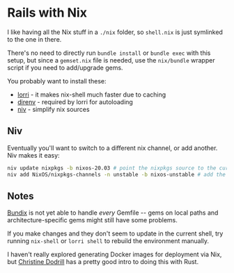 # Rails with Nix

I like having all the Nix stuff in a `./nix` folder, so `shell.nix` is just
symlinked to the one in there.

There's no need to directly run `bundle install` or `bundle exec` with this
setup, but since a `gemset.nix` file is needed, use the `nix/bundle` wrapper
script if you need to add/upgrade gems.

You probably want to install these:

- [lorri](https://github.com/target/lorri) - it makes nix-shell much faster due to caching
- [direnv](https://direnv.net/) - required by lorri for autoloading
- [niv](https://github.com/nmattia/niv) - simplify nix sources

## Niv

Eventually you'll want to switch to a different nix channel, or add another. Niv makes it easy:

```bash
niv update nixpkgs -b nixos-20.03 # point the nixpkgs source to the current stable release
niv add NixOS/nixpkgs-channels -n unstable -b nixos-unstable # add the development channel
```

## Notes

[Bundix](https://github.com/nix-community/bundix) is not yet able to handle
*every* Gemfile -- gems on local paths and architecture-specific gems might
still have some problems.

If you make changes and they don't seem to update in the current shell, try
running `nix-shell` or `lorri shell` to rebuild the environment manually.

I haven't really explored generating Docker images for deployment via Nix, but
[Christine Dodrill](https://christine.website/blog/how-i-start-nix-2020-03-08)
has a pretty good intro to doing this with Rust.
